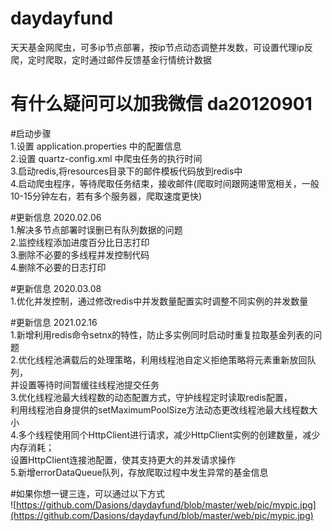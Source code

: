 # daydayfund
天天基金网爬虫，可多ip节点部署，按ip节点动态调整并发数，可设置代理ip反爬，定时爬取，定时通过邮件反馈基金行情统计数据

# 有什么疑问可以加我微信 da20120901


#启动步骤  
1.设置 application.properties 中的配置信息  
2.设置 quartz-config.xml 中爬虫任务的执行时间  
3.启动redis,将resources目录下的邮件模板代码放到redis中  
4.启动爬虫程序，等待爬取任务结束，接收邮件(爬取时间跟网速带宽相关，一般10-15分钟左右，若有多个服务器，爬取速度更快)  

#更新信息
2020.02.06  
1.解决多节点部署时误删已有队列数据的问题  
2.监控线程添加进度百分比日志打印  
3.删除不必要的多线程并发控制代码  
4.删除不必要的日志打印

#更新信息
2020.03.08  
1.优化并发控制，通过修改redis中并发数量配置实时调整不同实例的并发数量
 
#更新信息
2021.02.16  
1.新增利用redis命令setnx的特性，防止多实例同时启动时重复拉取基金列表的问题  
2.优化线程池满载后的处理策略，利用线程池自定义拒绝策略将元素重新放回队列，  
并设置等待时间暂缓往线程池提交任务  
3.优化线程池最大线程数的动态配置方式，守护线程定时读取redis配置，  
利用线程池自身提供的setMaximumPoolSize方法动态更改线程池最大线程数大小  
4.多个线程使用同个HttpClient进行请求，减少HttpClient实例的创建数量，减少内存消耗；  
设置HttpClient连接池配置，使其支持更大的并发请求操作  
5.新增errorDataQueue队列，存放爬取过程中发生异常的基金信息  


#如果你想一键三连，可以通过以下方式  
![https://github.com/Dasions/daydayfund/blob/master/web/pic/mypic.jpg](https://github.com/Dasions/daydayfund/blob/master/web/pic/mypic.jpg)

